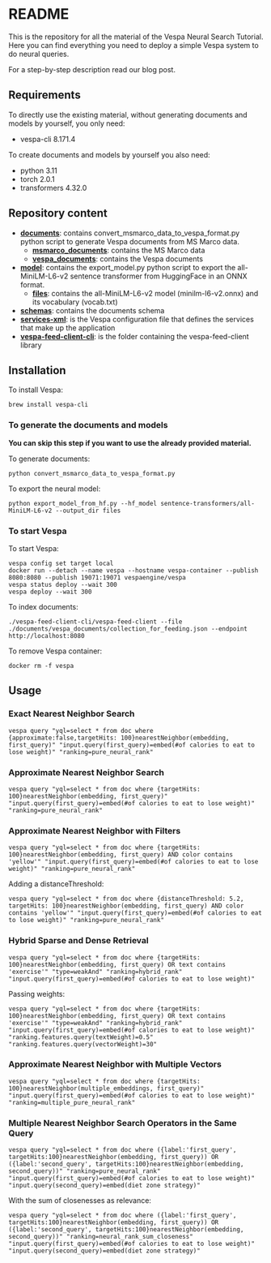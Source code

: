 # README #
This is the repository for all the material of the Vespa Neural Search Tutorial.
Here you can find everything you need to deploy a simple Vespa system to do neural queries.

For a step-by-step description read our blog post.

## Requirements ##
To directly use the existing material, without generating documents and models by yourself, you only need:
- vespa-cli 8.171.4

To create documents and models by yourself you also need:
- python 3.11
- torch 2.0.1
- transformers 4.32.0

## Repository content ##
- **[documents](documents)**: contains convert_msmarco_data_to_vespa_format.py python script to generate Vespa documents from MS Marco data.
  - **[msmarco_documents](documents/msmarco_documents)**: contains the MS Marco data
  - **[vespa_documents](documents/vespa_documents)**: contains the Vespa documents
- **[model](model)**: contains the export_model.py python script to export the all-MiniLM-L6-v2 sentence transformer from HuggingFace in an ONNX format.
  - **[files](model/files)**: contains the all-MiniLM-L6-v2 model (minilm-l6-v2.onnx) and its vocabulary (vocab.txt)
- **[schemas](schemas)**: contains the documents schema
- **[services-xml](services.xml)**: is the Vespa configuration file that defines the services that make up the application
- **[vespa-feed-client-cli](vespa-feed-client-cli)**: is the folder containing the vespa-feed-client library

## Installation ##
To install Vespa:
````
brew install vespa-cli
````
### To generate the documents and models ###
**You can skip this step if you want to use the already provided material.**

To generate documents:
````
python convert_msmarco_data_to_vespa_format.py
````
To export the neural model:
````
python export_model_from_hf.py --hf_model sentence-transformers/all-MiniLM-L6-v2 --output_dir files
````
### To start Vespa ###
To start Vespa:
````
vespa config set target local
docker run --detach --name vespa --hostname vespa-container --publish 8080:8080 --publish 19071:19071 vespaengine/vespa
vespa status deploy --wait 300
vespa deploy --wait 300
````
To index documents:
````
./vespa-feed-client-cli/vespa-feed-client --file ./documents/vespa_documents/collection_for_feeding.json --endpoint http://localhost:8080
````
To remove Vespa container:
````
docker rm -f vespa
````

## Usage ##
### Exact Nearest Neighbor Search ###
````
vespa query "yql=select * from doc where {approximate:false,targetHits: 100}nearestNeighbor(embedding, first_query)" "input.query(first_query)=embed(#of calories to eat to lose weight)" "ranking=pure_neural_rank"
````
### Approximate Nearest Neighbor Search ###
````
vespa query "yql=select * from doc where {targetHits: 100}nearestNeighbor(embedding, first_query)" "input.query(first_query)=embed(#of calories to eat to lose weight)" "ranking=pure_neural_rank"
````
### Approximate Nearest Neighbor with Filters ###
````
vespa query "yql=select * from doc where {targetHits: 100}nearestNeighbor(embedding, first_query) AND color contains 'yellow'" "input.query(first_query)=embed(#of calories to eat to lose weight)" "ranking=pure_neural_rank"
````
Adding a distanceThreshold:
````
vespa query "yql=select * from doc where {distanceThreshold: 5.2, targetHits: 100}nearestNeighbor(embedding, first_query) AND color contains 'yellow'" "input.query(first_query)=embed(#of calories to eat to lose weight)" "ranking=pure_neural_rank"
````
### Hybrid Sparse and Dense Retrieval ###
````
vespa query "yql=select * from doc where {targetHits: 100}nearestNeighbor(embedding, first_query) OR text contains 'exercise'" "type=weakAnd" "ranking=hybrid_rank" "input.query(first_query)=embed(#of calories to eat to lose weight)"
````
Passing weights:
````
vespa query "yql=select * from doc where {targetHits: 100}nearestNeighbor(embedding, first_query) OR text contains 'exercise'" "type=weakAnd" "ranking=hybrid_rank" "input.query(first_query)=embed(#of calories to eat to lose weight)" "ranking.features.query(textWeight)=0.5" "ranking.features.query(vectorWeight)=30"
````
### Approximate Nearest Neighbor with Multiple Vectors ###
````
vespa query "yql=select * from doc where {targetHits: 100}nearestNeighbor(multiple_embeddings, first_query)" "input.query(first_query)=embed(#of calories to eat to lose weight)" "ranking=multiple_pure_neural_rank"
````
### Multiple Nearest Neighbor Search Operators in the Same Query ###
````
vespa query "yql=select * from doc where ({label:'first_query', targetHits:100}nearestNeighbor(embedding, first_query)) OR ({label:'second_query', targetHits:100}nearestNeighbor(embedding, second_query))" "ranking=pure_neural_rank" "input.query(first_query)=embed(#of calories to eat to lose weight)" "input.query(second_query)=embed(diet zone strategy)"
````
With the sum of closenesses as relevance:
````
vespa query "yql=select * from doc where ({label:'first_query', targetHits:100}nearestNeighbor(embedding, first_query)) OR ({label:'second_query', targetHits:100}nearestNeighbor(embedding, second_query))" "ranking=neural_rank_sum_closeness" "input.query(first_query)=embed(#of calories to eat to lose weight)" "input.query(second_query)=embed(diet zone strategy)"
````

